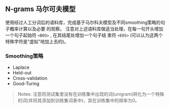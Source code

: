 ## N-grams 马尔可夫模型
使用经过人工分词后的语料库，完成基于⻢尔科夫模型及不同smoothing策略的句子概率计算以及必要
的观察。
注意对上述语料库做适当处理，在每一句开头增加一个句子起始符 `<BOS>` , 在其结尾处增加一个句子结
束符 `<EOS>` (可以认为这两个特殊字符是“虚拟”地加上去的)。

### Smoothing策略
- Laplace
- Held-out 
- Cross-validation
- Good-Turing




>Notes: 注意将测试集里没有在训练集中出现的词(unigram)转化为一个特殊的词<UNK>(并将其添加到训练集词表中)，其在训练集中的频率为0。